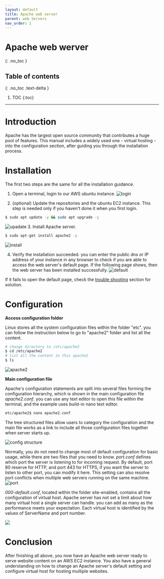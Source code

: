 ```yaml
---
layout: default
title: Apache web server
parent: web Servers
nav_order: 1
---
```


# Apache web werver
{: .no_toc }

## Table of contents
{: .no_toc .text-delta }

1. TOC
{:toc}

---

# Introduction
Apache has the largest open source community that contributes a huge pool of features. This manual includes a widely used one - virtual hosting - into the configuration section, after guiding you through the installation process.

# Installation
The first two steps are the same for all the installation guidance.

1. Open a terminal, login to our AWS ubuntu instance.
![login](../../assets/images/login.png)

2. (optional) Update the repositories and the ubuntu EC2 instance.
This step is needed only if you haven't done it when you first login.
```bash
$ sudo apt update -y && sudo apt upgrade -y
```
![upadate](../../assets/images/update.png)
3. Install Apache server.
```bash
$ sudo apt-get install apache2 -y
```
![install](../../assets/images/install.png)

4. Verify the installation succeeded.
you can enter the public dns or IP address of your instance in any browser to check if you are able to access the web server's default page.
If the following page shows, then the web server has been installed successfully. 
![default](../../assets/images/default-page.png)

If it fails to open the default page, check the [trouble shooting](/docs/troubleshooting/apache.md) section for solution.

# Configuration

**Access configuration folder**

Linux stores all the system configuration files within the folder "etc". you can follow the instruction below to go to "apache2" folder and list all the content.  
```bash
# change directory to /etc/apache2
$ cd /etc/apache2
# list all the content in this apache2
$ ls
```
![apache2](../../assets/images/apache_folder.png)

**Main configuration file**

Apache's configuration statements are split into several files forming the configuration hierarchy, which is shown in the main configuration file *apache2.conf*. you can use any text editor to open this file within the terminal, and the example uses build-in nano text editor. 
```bash
etc/apache2$ nano apache2.conf 
```

The tree structured files allow users to category the configuration and the main file works as a link to include all those configuration files together when server starts up. 

![config structure](../../assets/images/apache_config_tree.png)

Normally, you do not need to change most of default configuration for basic usage, while there are two files that you need to know. 
*port.conf* defines which port the server is listening to for incoming request.
By default, port 80 reserve for HTTP, and port 443 for HTTPS, if you want the server to listen to other port, you can modify it here. This setting can also resolve port conflicts when multiple web servers running on the same machine.
![port](../../assets/images/port.png)

*000-default.conf*, located within the folder site-enabled, contains all the configuration of virtual host. Apache server has not set a limit about how many virtual host a single server can handle. 
you can add as many as the performance meets your expectation. Each virtual host is identified by the values of ServerName and port number.

![](../../assets/images/virtual_host.png)

# Conclusion

After finishing all above, you now have an Apache web server ready to serve website content on an AWS EC2 instance. You also have a general understanding on how to change an Apache server's default setting and configure virtual host for hosting multiple websites. 
